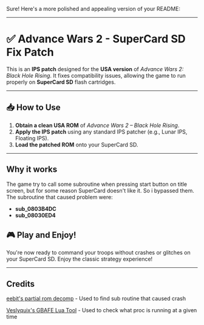 Sure! Here's a more polished and appealing version of your README:

---

# ✅ Advance Wars 2 - SuperCard SD Fix Patch

This is an **IPS patch** designed for the **USA version** of *Advance Wars 2: Black Hole Rising*.
It fixes compatibility issues, allowing the game to run properly on **SuperCard SD** flash cartridges.

---

## 📥 How to Use

1. **Obtain a clean USA ROM** of *Advance Wars 2 – Black Hole Rising*.
2. **Apply the IPS patch** using any standard IPS patcher (e.g., Lunar IPS, Floating IPS).
3. **Load the patched ROM** onto your SuperCard SD.

---

## Why it works

The game try to call some subroutine when pressing start button on title screen, but for some reason SuperCard doesn't like it. So i bypassed them. 
The subroutine that caused problem were:
- **sub_0803B4DC**
- **sub_08030ED4**

## 🎮 Play and Enjoy!

You're now ready to command your troops without crashes or glitches on your SuperCard SD.
Enjoy the classic strategy experience!

---

## Credits

[eebit's partial rom decomp](https://github.com/Eebit/aw2bhr)
    - Used to find sub routine that caused crash

[Veslyquix's GBAFE Lua Tool]([https://github.com/Eebit/aw2bhr](https://github.com/Veslyquix/GBAFE-LuaUtilities))
    - Used to check what proc is running at a given time
